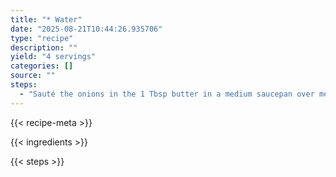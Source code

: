 ```yaml
---
title: "* Water"
date: "2025-08-21T10:44:26.935706"
type: "recipe"
description: ""
yield: "4 servings"
categories: []
source: ""
steps:
  - "Sauté the onions in the 1 Tbsp butter in a medium saucepan over medium-high heat until softened. Add potatoes and just enough water to cook, about 1 cup. Season lightly with salt. Bring to a boil; cover and reduce heat to low. Simmer until potatoes are tender, about 15 minutes. Add the milk, remaining butter, salt and pepper to taste. Continue to cook over medium heat until hot; do not boil. With a potato masher, mash some of the potatoes right in the pot to slightly thicken the soup."
---
```


{{< recipe-meta >}}

{{< ingredients >}}

{{< steps >}}
